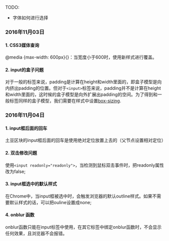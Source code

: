 TODO: 

- 字体如何进行选择

### 2016年11月03日

#### 1. CSS3媒体查询

@media {max-width: 600px}{}：当宽度小于600时，使用新样式进行覆盖。


#### 2. input的盒子问题

对于一般的标签来说，padding是计算在height和width里面的，即盒子模型是向内挤出padding的位置。但对于`<input>`标签来说，padding并不是计算在height和width里面的，这时候的盒子模型是向外扩展出padding的空间。为了得到和一般标签同样的盒子模型，我们需要在样式中设置[box-sizing](http://stackoverflow.com/questions/6586302/add-padding-to-html-text-input-field).



### 2016年11月04日

#### 1. input框后面的回车

土豆区块的input框后面的回车是使用绝对定位放置上去的（父节点设置相对定位）
	

#### 2. 双击修改问题

使用`<input readonly="readonly">`，当检测到鼠标双击事件时，把readonly属性改为false;

#### 3. input框选中的默认样式

在Chrome中，当input框被选中时，会触发浏览器的默认outline样式。如果不需要默认样式的话，可以把ouline设置成none;

#### 4. onblur 函数

onblur函数只能在input标签中使用，在其它标签中绑定onblur函数时，不会显示任何效果，且浏览器不会报错。

